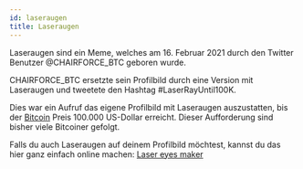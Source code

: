 ```yaml
---
id: laseraugen
title: Laseraugen
---
```


Laseraugen sind ein Meme, welches am 16. Februar 2021 durch den Twitter Benutzer @CHAIRFORCE_BTC geboren wurde.

CHAIRFORCE_BTC ersetzte sein Profilbild durch eine Version mit Laseraugen und tweetete den Hashtag #LaserRayUntil100K.

Dies war ein Aufruf das eigene Profilbild mit Laseraugen auszustatten, bis der [Bitcoin](../b/bitcoin) Preis 100.000 US-Dollar erreicht.
Dieser Aufforderung sind bisher viele Bitcoiner gefolgt.

Falls du auch Laseraugen auf deinem Profilbild möchtest, kannst du das hier ganz einfach online machen: [Laser eyes maker](https://memed.io/laser-eyes-meme-maker)
